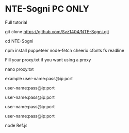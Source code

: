 # NTE-Sogni PC ONLY
Full tutorial

git clone https://github.com/Svz1404/NTE-Sogni.git

cd NTE-Sogni

npm install puppeteer node-fetch cheerio cfonts fs readline

Fill your proxy.txt if you want using a proxy

nano proxy.txt 

example
user-name:pass@ip:port

user-name:pass@ip:port

user-name:pass@ip:port

user-name:pass@ip:port

user-name:pass@ip:port

node Ref.js
